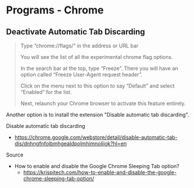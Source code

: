 # Programs - Chrome

## Deactivate Automatic Tab Discarding

> Type “chrome://flags/” in the address or URL bar
> 
> You will see the list of all the experimental chrome flag options.
> 
> In the search bar at the top, type “Freeze”. There you will have an option called “Freeze User-Agent request header”.
> 
> Click on the menu next to this option to say “Default” and select “Enabled” for the list.
>
> Next, relaunch your Chrome browser to activate this feature entirely.

Another option is to install the extension "Disable automatic tab discarding".

Disable automatic tab discarding

- https://chrome.google.com/webstore/detail/disable-automatic-tab-dis/dnhngfnfolbmhgealdpolmhimnoliiok?hl=en

Source

- How to enable and disable the Google Chrome Sleeping Tab option?
  - https://krispitech.com/how-to-enable-and-disable-the-google-chrome-sleeping-tab-option/
